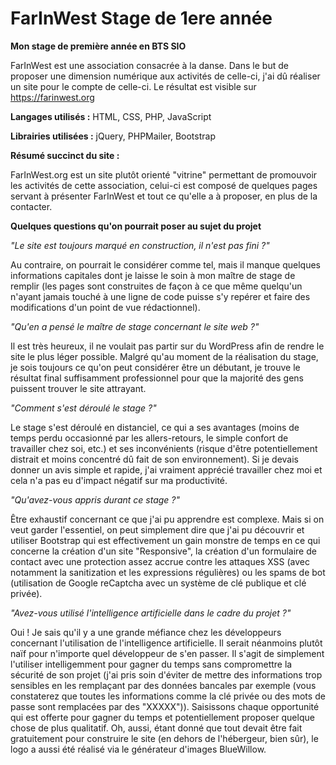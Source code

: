 # FarInWest Stage de 1ere année
**Mon stage de première année en BTS SIO**

FarInWest est une association consacrée à la danse. Dans le but de proposer une dimension numérique aux activités de celle-ci, j'ai dû réaliser un site pour le compte de celle-ci. Le résultat est visible sur https://farinwest.org

**Langages utilisés :** HTML, CSS, PHP, JavaScript

**Librairies utilisées :** jQuery, PHPMailer, Bootstrap

**Résumé succinct du site :**

FarInWest.org est un site plutôt orienté "vitrine" permettant de promouvoir les activités de cette association, celui-ci est composé de quelques pages servant à présenter FarInWest et tout ce qu'elle a à proposer, en plus de la contacter.

**Quelques questions qu'on pourrait poser au sujet du projet**

*"Le site est toujours marqué en construction, il n'est pas fini ?"*

Au contraire, on pourrait le considérer comme tel, mais il manque quelques informations capitales dont je laisse le soin à mon maître de stage de remplir (les pages sont construites de façon à ce que même quelqu'un n'ayant jamais touché à une ligne de code puisse s'y repérer et faire des modifications d'un point de vue rédactionnel).

*"Qu'en a pensé le maître de stage concernant le site web ?"*

Il est très heureux, il ne voulait pas partir sur du WordPress afin de rendre le site le plus léger possible. Malgré qu'au moment de la réalisation du stage, je sois toujours ce qu'on peut considérer être un débutant, je trouve le résultat final suffisamment professionnel pour que la majorité des gens puissent trouver le site attrayant.

*"Comment s'est déroulé le stage ?"*

Le stage s'est déroulé en distanciel, ce qui a ses avantages (moins de temps perdu occasionné par les allers-retours, le simple confort de travailler chez soi, etc.) et ses inconvénients (risque d'être potentiellement distrait et moins concentré dû fait de son environnement). Si je devais donner un avis simple et rapide, j'ai vraiment apprécié travailler chez moi et cela n'a pas eu d'impact négatif sur ma productivité.

*"Qu'avez-vous appris durant ce stage ?"*

Être exhaustif concernant ce que j'ai pu apprendre est complexe. Mais si on veut garder l'essentiel, on peut simplement dire que j'ai pu découvrir et utiliser Bootstrap qui est effectivement un gain monstre de temps en ce qui concerne la création d'un site "Responsive", la création d'un formulaire de contact avec une protection assez accrue contre les attaques XSS (avec notamment la sanitization et les expressions régulières) ou les spams de bot (utilisation de Google reCaptcha avec un système de clé publique et clé privée).

*"Avez-vous utilisé l'intelligence artificielle dans le cadre du projet ?"*

Oui ! Je sais qu'il y a une grande méfiance chez les développeurs concernant l'utilisation de l'intelligence artificielle. Il serait néanmoins plutôt naïf pour n'importe quel développeur de s'en passer. Il s'agit de simplement l'utiliser intelligemment pour gagner du temps sans compromettre la sécurité de son projet (j'ai pris soin d'éviter de mettre des informations trop sensibles en les remplaçant par des données bancales par exemple (vous constaterez que toutes les informations comme la clé privée ou des mots de passe sont remplacées par des "XXXXX")). Saisissons chaque opportunité qui est offerte pour gagner du temps et potentiellement proposer quelque chose de plus qualitatif. Oh, aussi, étant donné que tout devait être fait gratuitement pour construire le site (en dehors de l'hébergeur, bien sûr), le logo a aussi été réalisé via le générateur d'images BlueWillow.

